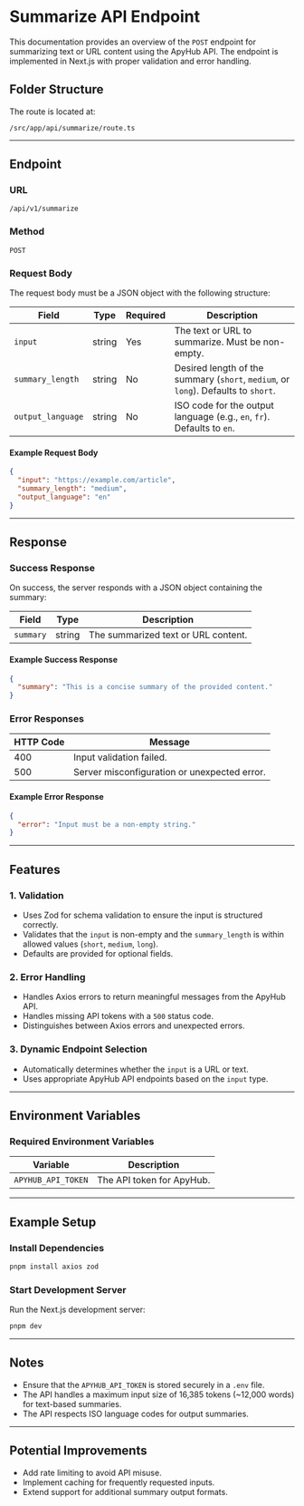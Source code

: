 # Summarize API Endpoint

This documentation provides an overview of the `POST` endpoint for summarizing text or URL content using the ApyHub API. The endpoint is implemented in Next.js with proper validation and error handling.

## Folder Structure
The route is located at:
```
/src/app/api/summarize/route.ts
```

---

## Endpoint
### URL
```
/api/v1/summarize
```

### Method
```
POST
```

### Request Body
The request body must be a JSON object with the following structure:

| Field           | Type   | Required | Description                                           |
|------------------|--------|----------|-------------------------------------------------------|
| `input`         | string | Yes      | The text or URL to summarize. Must be non-empty.     |
| `summary_length`| string | No       | Desired length of the summary (`short`, `medium`, or `long`). Defaults to `short`. |
| `output_language` | string | No     | ISO code for the output language (e.g., `en`, `fr`). Defaults to `en`. |

#### Example Request Body
```json
{
  "input": "https://example.com/article",
  "summary_length": "medium",
  "output_language": "en"
}
```

---

## Response
### Success Response
On success, the server responds with a JSON object containing the summary:

| Field     | Type   | Description                       |
|-----------|--------|-----------------------------------|
| `summary` | string | The summarized text or URL content. |

#### Example Success Response
```json
{
  "summary": "This is a concise summary of the provided content."
}
```

### Error Responses
| HTTP Code | Message                                             |
|-----------|-----------------------------------------------------|
| 400       | Input validation failed.                           |
| 500       | Server misconfiguration or unexpected error.       |

#### Example Error Response
```json
{
  "error": "Input must be a non-empty string."
}
```

---

## Features
### 1. **Validation**
- Uses Zod for schema validation to ensure the input is structured correctly.
- Validates that the `input` is non-empty and the `summary_length` is within allowed values (`short`, `medium`, `long`).
- Defaults are provided for optional fields.

### 2. **Error Handling**
- Handles Axios errors to return meaningful messages from the ApyHub API.
- Handles missing API tokens with a `500` status code.
- Distinguishes between Axios errors and unexpected errors.

### 3. **Dynamic Endpoint Selection**
- Automatically determines whether the `input` is a URL or text.
- Uses appropriate ApyHub API endpoints based on the `input` type.

---

## Environment Variables
### Required Environment Variables
| Variable            | Description                  |
|---------------------|------------------------------|
| `APYHUB_API_TOKEN`  | The API token for ApyHub.    |

---

## Example Setup
### Install Dependencies
```bash
pnpm install axios zod
```

### Start Development Server
Run the Next.js development server:
```bash
pnpm dev
```

---

## Notes
- Ensure that the `APYHUB_API_TOKEN` is stored securely in a `.env` file.
- The API handles a maximum input size of 16,385 tokens (~12,000 words) for text-based summaries.
- The API respects ISO language codes for output summaries.

---

## Potential Improvements
- Add rate limiting to avoid API misuse.
- Implement caching for frequently requested inputs.
- Extend support for additional summary output formats.

